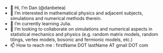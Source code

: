 - 👋 Hi, I’m Dan (@danbetea)
- 👀 I’m interested in mathematical physics and adjacent subjects, simulations and numerical methods therein.
- 🌱 I’m currently learning Julia.
- 💞️ I’m looking to collaborate on simulations and numerical aspects in statistical mechanics and physics (e.g. random matrix models, random tilings, vertex models, bosonic and fermionic models, etc.)
- 📫 How to reach me : firstName DOT lastName AT gmail DOT com
<!---
danbetea/danbetea is a ✨ special ✨ repository because its `README.md` (this file) appears on your GitHub profile.
You can click the Preview link to take a look at your changes.
--->
